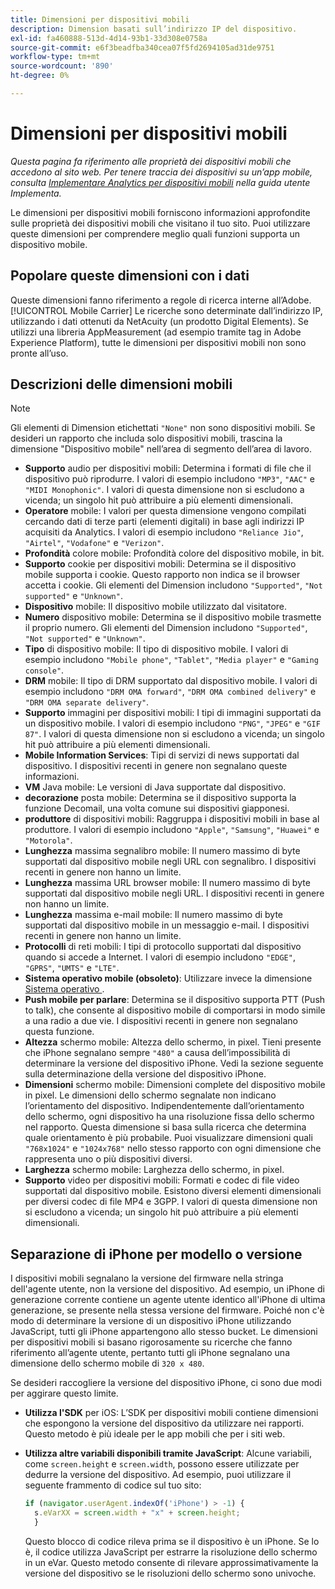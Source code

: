 ```yaml
---
title: Dimensioni per dispositivi mobili
description: Dimension basati sull’indirizzo IP del dispositivo.
exl-id: fa460888-513d-4d14-93b1-33d308e0758a
source-git-commit: e6f3beadfba340cea07f5fd2694105ad31de9751
workflow-type: tm+mt
source-wordcount: '890'
ht-degree: 0%

---
```


# Dimensioni per dispositivi mobili

*Questa pagina fa riferimento alle proprietà dei dispositivi mobili che accedono al sito web. Per tenere traccia dei dispositivi su un’app mobile, consulta [Implementare Analytics per dispositivi mobili](/help/implement/mobile-device-sdk.md) nella guida utente Implementa.*

Le dimensioni per dispositivi mobili forniscono informazioni approfondite sulle proprietà dei dispositivi mobili che visitano il tuo sito. Puoi utilizzare queste dimensioni per comprendere meglio quali funzioni supporta un dispositivo mobile.

## Popolare queste dimensioni con i dati

Queste dimensioni fanno riferimento a regole di ricerca interne all’Adobe. [!UICONTROL Mobile Carrier] Le ricerche sono determinate dall’indirizzo IP, utilizzando i dati ottenuti da NetAcuity (un prodotto Digital Elements).
Se utilizzi una libreria AppMeasurement (ad esempio tramite tag in Adobe Experience Platform), tutte le dimensioni per dispositivi mobili non sono pronte all’uso.

## Descrizioni delle dimensioni mobili

>[!NOTE]
>
>Gli elementi di Dimension etichettati `"None"` non sono dispositivi mobili. Se desideri un rapporto che includa solo dispositivi mobili, trascina la dimensione &quot;Dispositivo mobile&quot; nell’area di segmento dell’area di lavoro.

* **Supporto** audio per dispositivi mobili: Determina i formati di file che il dispositivo può riprodurre. I valori di esempio includono `"MP3"`, `"AAC"` e `"MIDI Monophonic"`. I valori di questa dimensione non si escludono a vicenda; un singolo hit può attribuire a più elementi dimensionali.
* **Operatore** mobile: I valori per questa dimensione vengono compilati cercando dati di terze parti (elementi digitali) in base agli indirizzi IP acquisiti da Analytics. I valori di esempio includono `"Reliance Jio"`, `"Airtel"`, `"Vodafone"` e `"Verizon"`.
* **Profondità** colore mobile: Profondità colore del dispositivo mobile, in bit.
* **Supporto** cookie per dispositivi mobili: Determina se il dispositivo mobile supporta i cookie. Questo rapporto non indica se il browser accetta i cookie. Gli elementi del Dimension includono `"Supported"`, `"Not supported"` e `"Unknown"`.
* **Dispositivo** mobile: Il dispositivo mobile utilizzato dal visitatore.
* **Numero** dispositivo mobile: Determina se il dispositivo mobile trasmette il proprio numero. Gli elementi del Dimension includono `"Supported"`, `"Not supported"` e `"Unknown"`.
* **Tipo** di dispositivo mobile: Il tipo di dispositivo mobile. I valori di esempio includono `"Mobile phone"`, `"Tablet"`, `"Media player"` e `"Gaming console"`.
* **DRM** mobile: Il tipo di DRM supportato dal dispositivo mobile. I valori di esempio includono `"DRM OMA forward"`, `"DRM OMA combined delivery"` e `"DRM OMA separate delivery"`.
* **Supporto** immagini per dispositivi mobili: I tipi di immagini supportati da un dispositivo mobile. I valori di esempio includono `"PNG"`, `"JPEG"` e `"GIF 87"`. I valori di questa dimensione non si escludono a vicenda; un singolo hit può attribuire a più elementi dimensionali.
* **Mobile Information Services**: Tipi di servizi di news supportati dal dispositivo. I dispositivi recenti in genere non segnalano queste informazioni.
* **VM** Java mobile: Le versioni di Java supportate dal dispositivo.
* **decorazione** posta mobile: Determina se il dispositivo supporta la funzione Decomail, una volta comune sui dispositivi giapponesi.
* **produttore** di dispositivi mobili: Raggruppa i dispositivi mobili in base al produttore. I valori di esempio includono `"Apple"`, `"Samsung"`, `"Huawei"` e `"Motorola"`.
* **Lunghezza** massima segnalibro mobile: Il numero massimo di byte supportati dal dispositivo mobile negli URL con segnalibro. I dispositivi recenti in genere non hanno un limite.
* **Lunghezza** massima URL browser mobile: Il numero massimo di byte supportati dal dispositivo mobile negli URL. I dispositivi recenti in genere non hanno un limite.
* **Lunghezza** massima e-mail mobile: Il numero massimo di byte supportati dal dispositivo mobile in un messaggio e-mail. I dispositivi recenti in genere non hanno un limite.
* **Protocolli** di reti mobili: I tipi di protocollo supportati dal dispositivo quando si accede a Internet. I valori di esempio includono `"EDGE"`, `"GPRS"`, `"UMTS"` e `"LTE"`.
* **Sistema operativo mobile (obsoleto)**: Utilizzare invece la dimensione  [Sistema operativo ](operating-systems.md) .
* **Push mobile per parlare**: Determina se il dispositivo supporta PTT (Push to talk), che consente al dispositivo mobile di comportarsi in modo simile a una radio a due vie. I dispositivi recenti in genere non segnalano questa funzione.
* **Altezza** schermo mobile: Altezza dello schermo, in pixel. Tieni presente che iPhone segnalano sempre `"480"` a causa dell’impossibilità di determinare la versione del dispositivo iPhone. Vedi la sezione seguente sulla determinazione della versione del dispositivo iPhone.
* **Dimensioni** schermo mobile: Dimensioni complete del dispositivo mobile in pixel. Le dimensioni dello schermo segnalate non indicano l’orientamento del dispositivo. Indipendentemente dall’orientamento dello schermo, ogni dispositivo ha una risoluzione fissa dello schermo nel rapporto. Questa dimensione si basa sulla ricerca che determina quale orientamento è più probabile. Puoi visualizzare dimensioni quali `"768x1024"` e `"1024x768"` nello stesso rapporto con ogni dimensione che rappresenta uno o più dispositivi diversi.
* **Larghezza** schermo mobile: Larghezza dello schermo, in pixel.
* **Supporto** video per dispositivi mobili: Formati e codec di file video supportati dal dispositivo mobile. Esistono diversi elementi dimensionali per diversi codec di file MP4 e 3GPP. I valori di questa dimensione non si escludono a vicenda; un singolo hit può attribuire a più elementi dimensionali.

## Separazione di iPhone per modello o versione

I dispositivi mobili segnalano la versione del firmware nella stringa dell&#39;agente utente, non la versione del dispositivo. Ad esempio, un iPhone di generazione corrente contiene un agente utente identico all&#39;iPhone di ultima generazione, se presente nella stessa versione del firmware. Poiché non c&#39;è modo di determinare la versione di un dispositivo iPhone utilizzando JavaScript, tutti gli iPhone appartengono allo stesso bucket. Le dimensioni per dispositivi mobili si basano rigorosamente su ricerche che fanno riferimento all’agente utente, pertanto tutti gli iPhone segnalano una dimensione dello schermo mobile di `320 x 480`.

Se desideri raccogliere la versione del dispositivo iPhone, ci sono due modi per aggirare questo limite.

* **Utilizza l&#39;SDK** per iOS: L’SDK per dispositivi mobili contiene dimensioni che espongono la versione del dispositivo da utilizzare nei rapporti. Questo metodo è più ideale per le app mobili che per i siti web.
* **Utilizza altre variabili disponibili tramite JavaScript**: Alcune variabili, come  `screen.height` e  `screen.width`, possono essere utilizzate per dedurre la versione del dispositivo. Ad esempio, puoi utilizzare il seguente frammento di codice sul tuo sito:

   ```js
   if (navigator.userAgent.indexOf('iPhone') > -1) {
     s.eVarXX = screen.width + "x" + screen.height;
     }
   ```

   Questo blocco di codice rileva prima se il dispositivo è un iPhone. Se lo è, il codice utilizza JavaScript per estrarre la risoluzione dello schermo in un eVar. Questo metodo consente di rilevare approssimativamente la versione del dispositivo se le risoluzioni dello schermo sono univoche.
